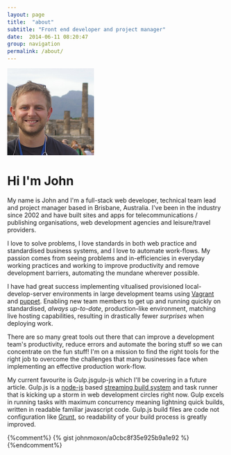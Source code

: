 ```yaml
---
layout: page
title:  "about"
subtitle: "Front end developer and project manager"
date:  2014-06-11 08:20:47
group: navigation
permalink: /about/
---
```


<div class="text-center">
  <img src='/assets/img/avatar_200x200.jpg' class='img-circle auto_w' alt="Holidaying in Pompeii" />
</div>

<h1 class="text-center">Hi I'm John</h1>

My name is John and I'm a full-stack web developer, technical team lead and project manager based in Brisbane, Australia.  I've been in the industry since 2002 and have built sites and apps for telecommunications / publishing organisations, web development agencies and leisure/travel providers.

I love to solve problems, I love standards in both web practice and standardised business systems, and I love to automate work-flows.  My passion comes from seeing problems and in-efficiencies in everyday working practices and working to improve productivity and remove development barriers, automating the mundane wherever possible.

I have had great success implementing vitualised provisioned local-develop-server environments in large development teams using [Vagrant][vagrant] and [puppet][puppet]. Enabling new team members to get up and running quickly on standardised, _always up-to-date_, production-like environment, matching live hosting capabilities, resulting in drastically fewer _surprises_ when deploying work.

There are so many great tools out there that can improve a development team's productivity, reduce errors and automate the boring stuff so we can concentrate on the fun stuff! I'm on a mission to find the right tools for the right job to overcome the challenges that many businesses face when implementing an effective production work-flow.

My current favourite is Gulp.jsgulp-js which I'll be covering in a future article. Gulp.js is a [node-js][node-js] based [streaming build system](https://github.com/substack/stream-handbook) and task runner that is kicking up a storm in web development circles right now.  Gulp excels in running tasks with maximum concurrency meaning lightning quick builds, written in readable familiar javascript code.  Gulp.js build files are code not configuration like [Grunt][grunt-js], so readability of your build process is greatly improved.


[vagrant]: http://www.vagrantup.com/
[puppet]: http://puppetlabs.com
[gulp-js]: http://gulpjs.com
[node-js]: http://nodejs.org
[grunt-js]: http://gruntjs.com/

{%comment%}
{% gist johnmoxon/a0cbc8f35e925b9a1e92 %}
{%endcomment%}
